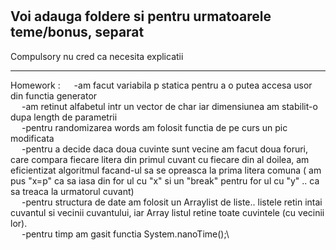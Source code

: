 #
Voi adauga foldere si pentru urmatoarele teme/bonus, separat
--------------------------

Compulsory nu cred ca necesita explicatii

--------------------------

Homework : 
            &emsp; -am facut variabila p statica pentru a o putea accesa usor din functia generator\
            &emsp; -am retinut alfabetul intr un vector de char iar dimensiunea am stabilit-o dupa length de parametrii\
            &emsp; -pentru randomizarea words am folosit functia de pe curs un pic modificata\
            &emsp; -pentru a decide daca doua cuvinte sunt vecine am facut doua foruri, care compara fiecare litera din primul cuvant cu fiecare din al doilea, am eficientizat algoritmul facand-ul sa se opreasca la prima litera comuna  ( am pus "x=p" ca sa iasa din for ul cu "x"  si un "break" pentru for ul cu "y" .. ca sa treaca la urmatorul cuvant)\
            &emsp; -pentru structura de date am folosit un Arraylist de liste.. listele retin intai cuvantul si vecinii cuvantului, iar Array listul retine toate cuvintele (cu vecinii lor).\
            &emsp; -pentru timp am gasit functia System.nanoTime();\
